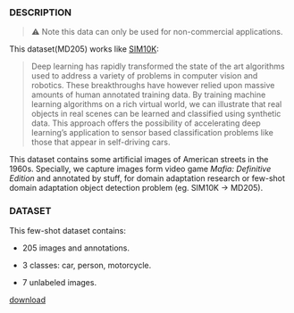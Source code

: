 ### **DESCRIPTION**

> ⚠ Note this data can only be used for non-commercial applications.

This dataset(MD205) works like [SIM10K](https://fcav.engin.umich.edu/projects/driving-in-the-matrix):

> Deep learning has rapidly transformed the state of the art algorithms used to address a variety of problems in computer vision and robotics. These breakthroughs have however relied upon massive amounts of human annotated training data. By training machine learning algorithms on a rich virtual world, we can illustrate that real objects in real scenes can be learned and classified using synthetic data. This approach offers the possibility of accelerating deep learning’s application to sensor based classification problems like those that appear in self-driving cars.

This dataset contains some artificial images of American streets in the 1960s. Specially, we capture images form video game *Mafia: Definitive Edition* and annotated by stuff, for domain adaptation research or few-shot domain adaptation object detection problem (eg. SIM10K → MD205).

### DATASET

This few-shot dataset contains:

- 205 images and annotations.

- 3 classes: car, person, motorcycle.
- 7 unlabeled images.

[download](https://github.com/WhiteRobe/MD205-Datasets/releases/tag/v1)